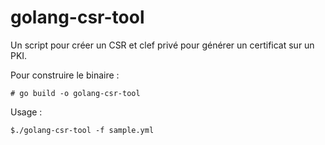 # golang-csr-tool

Un script pour créer un CSR et clef privé pour générer un certificat sur un PKI.

Pour construire le binaire :
       
    # go build -o golang-csr-tool

Usage :
   
    $./golang-csr-tool -f sample.yml
